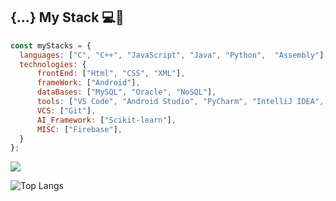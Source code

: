 

## {...} My Stack 💻🚀

```js
const myStacks = {
  languages: ["C", "C++", "JavaScript", "Java", "Python",  "Assembly"],
  technologies: {
      frontEnd: ["Html", "CSS", "XML"],
      frameWork: ["Android"],
      dataBases: ["MySQL", "Oracle", "NoSQL"],
      tools: ["VS Code", "Android Studio", "PyCharm", "IntelliJ IDEA", "CodeBlocks"],
      VCS: ["Git"],
      AI_Framework: ["Scikit-learn"],
      MISC: ["Firebase"],
  }
};
```
<p>
  <img src="https://github-readme-stats.vercel.app/api?username=samnoon1971&show_icons=true">
</p>

![Top Langs](https://github-readme-stats.vercel.app/api/top-langs/?username=samnoon1971&layout=compact)
